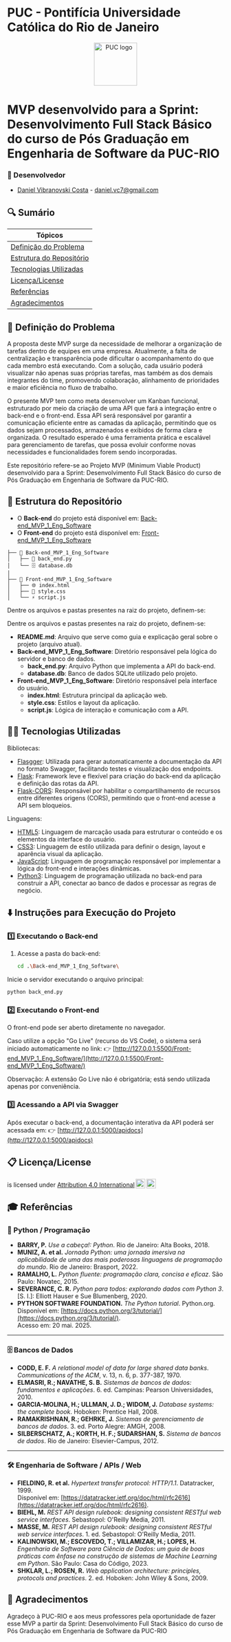 # PUC - Pontifícia Universidade Católica do Rio de Janeiro

<p align="center">
  <img src="https://images.squarespace-cdn.com/content/v1/59a8480fccc5c52fff14d38a/1529026153457-7W1EX1C6VUVUNIQN0CE1/image-asset.png" alt="PUC logo" border="0" width="100px">
</p>

# MVP desenvolvido para a Sprint: Desenvolvimento Full Stack Básico do curso de Pós Graduação em Engenharia de Software da PUC-RIO

### 🚀 Desenvolvedor
- <a href="https://www.linkedin.com/in/daniel-vcosta/">Daniel Vibranovski Costa</a> - daniel.vc7@gmail.com

## 🔍 Sumário

| Tópicos|
|---|
| [Definição do Problema](#-definição-do-problema)|
| [Estrutura do Repositório](#-estrutura-do-repositório)|
| [Tecnologias Utilizadas](#-tecnologias-utilizadas)|
| [Licença/License](#-licençalicense)|
| [Referências](#-referências)|
| [Agradecimentos](#-agradecimentos)|


## 📜 Definição do Problema

A proposta deste MVP surge da necessidade de melhorar a organização de tarefas dentro de equipes em uma empresa. Atualmente, a falta de centralização e transparência pode dificultar o acompanhamento do que cada membro está executando. Com a solução, cada usuário poderá visualizar não apenas suas próprias tarefas, mas também as dos demais integrantes do time, promovendo colaboração, alinhamento de prioridades e maior eficiência no fluxo de trabalho.

O presente MVP tem como meta desenvolver um Kanban funcional, estruturado por meio da criação de uma API que fará a integração entre o back-end e o front-end. Essa API será responsável por garantir a comunicação eficiente entre as camadas da aplicação, permitindo que os dados sejam processados, armazenados e exibidos de forma clara e organizada. O resultado esperado é uma ferramenta prática e escalável para gerenciamento de tarefas, que possa evoluir conforme novas necessidades e funcionalidades forem sendo incorporadas.

Este repositório refere-se ao Projeto MVP (Minimum Viable Product) desenvolvido para a Sprint: Desenvolvimento Full Stack Básico do curso de Pós Graduação em Engenharia de Software da PUC-RIO.


## 📁 Estrutura do Repositório

- O **Back-end** do projeto está disponível em: [Back-end_MVP_1_Eng_Software](https://github.com/Vibranovski/Back-end_MVP_1_Eng_Software)  
- O **Front-end** do projeto está disponível em: [Front-end_MVP_1_Eng_Software](https://github.com/Vibranovski/Front-end_MVP_1_Eng_Software)  

```
├── 📁 Back-end_MVP_1_Eng_Software
│   ├── 🐍 back_end.py
│   └── 🗄️ database.db
│
├── 📁 Front-end_MVP_1_Eng_Software
│   ├── 🌐 index.html
│   ├── 🎨 style.css
│   └── ⚡ script.js
```

Dentre os arquivos e pastas presentes na raiz do projeto, definem-se:

Dentre os arquivos e pastas presentes na raiz do projeto, definem-se:  

- **README.md**: Arquivo que serve como guia e explicação geral sobre o projeto (arquivo atual).
- **Back-end_MVP_1_Eng_Software**: Diretório responsável pela lógica do servidor e banco de dados.  
  - **back_end.py**: Arquivo Python que implementa a API do back-end.  
  - **database.db**: Banco de dados SQLite utilizado pelo projeto.  
- **Front-end_MVP_1_Eng_Software**: Diretório responsável pela interface do usuário.  
  - **index.html**: Estrutura principal da aplicação web.  
  - **style.css**: Estilos e layout da aplicação.  
  - **script.js**: Lógica de interação e comunicação com a API.  



## 👨‍💻 Tecnologias Utilizadas

Bibliotecas:  

- [Flasgger](https://pypi.org/project/flasgger/0.5.4/): Utilizada para gerar automaticamente a documentação da API no formato Swagger, facilitando testes e visualização dos endpoints.  
- [Flask](https://flask.palletsprojects.com/en/stable/): Framework leve e flexível para criação do back-end da aplicação e definição das rotas da API.  
- [Flask-CORS](https://pypi.org/project/flask-cors/): Responsável por habilitar o compartilhamento de recursos entre diferentes origens (CORS), permitindo que o front-end acesse a API sem bloqueios.  

Linguagens:

- [HTML5](https://pt.wikipedia.org/wiki/HTML5): Linguagem de marcação usada para estruturar o conteúdo e os elementos da interface do usuário.  
- [CSS3](https://www.w3schools.com/css/): Linguagem de estilo utilizada para definir o design, layout e aparência visual da aplicação.  
- [JavaScript](https://developer.mozilla.org/pt-BR/docs/Web/JavaScript): Linguagem de programação responsável por implementar a lógica do front-end e interações dinâmicas.  
- [Python3](https://www.python.org/): Linguagem de programação utilizada no back-end para construir a API, conectar ao banco de dados e processar as regras de negócio.  


## ⬇️ Instruções para Execução do Projeto

### 1️⃣ Executando o Back-end

1. Acesse a pasta do back-end:

   ```bash
   cd .\Back-end_MVP_1_Eng_Software\
   ```

Inicie o servidor executando o arquivo principal:

   ```bash
   python back_end.py
   ```

### 2️⃣ Executando o Front-end

O front-end pode ser aberto diretamente no navegador.

Caso utilize a opção "Go Live" (recurso do VS Code), o sistema será iniciado automaticamente no link:
👉 [http://127.0.0.1:5500/Front-end_MVP_1_Eng_Software/](http://127.0.0.1:5500/Front-end_MVP_1_Eng_Software/)

Observação: A extensão Go Live não é obrigatória; está sendo utilizada apenas por conveniência.

### 3️⃣ Acessando a API via Swagger

Após executar o back-end, a documentação interativa da API poderá ser acessada em:
👉 [http://127.0.0.1:5000/apidocs](http://127.0.0.1:5000/apidocs)


## 📋 Licença/License

</a> is 
licensed under <a href="http://creativecommons.org/licenses/by/4.0/?ref=chooser-v1" target="_blank" rel="license noopener noreferrer" style="display:inline-block;">Attribution 4.0 International<img style="height:22px!important;margin-left:3px;vertical-align:text-bottom;" src="https://mirrors.creativecommons.org/presskit/icons/cc.svg?ref=chooser-v1"><img style="height:22px!important;margin-left:3px;vertical-align:text-bottom;" src="https://mirrors.creativecommons.org/presskit/icons/by.svg?ref=chooser-v1"></a></p>


## 🎓 Referências

### 📘 Python / Programação
- **BARRY, P.** *Use a cabeça!: Python*. Rio de Janeiro: Alta Books, 2018.  
- **MUNIZ, A. et al.** *Jornada Python: uma jornada imersiva na aplicabilidade de uma das mais poderosas linguagens de programação do mundo*. Rio de Janeiro: Brasport, 2022.  
- **RAMALHO, L.** *Python fluente: programação clara, concisa e eficaz*. São Paulo: Novatec, 2015.  
- **SEVERANCE, C. R.** *Python para todos: explorando dados com Python 3*. [S. I.]: Elliott Hauser e Sue Blumenberg, 2020.  
- **PYTHON SOFTWARE FOUNDATION.** *The Python tutorial*. Python.org.  
  Disponível em: [https://docs.python.org/3/tutorial/](https://docs.python.org/3/tutorial/).  
  Acesso em: 20 mai. 2025.  

---

### 🗄️ Bancos de Dados
- **CODD, E. F.** *A relational model of data for large shared data banks*. *Communications of the ACM*, v. 13, n. 6, p. 377-387, 1970.  
- **ELMASRI, R.; NAVATHE, S. B.** *Sistemas de bancos de dados: fundamentos e aplicações*. 6. ed. Campinas: Pearson Universidades, 2010.  
- **GARCIA-MOLINA, H.; ULLMAN, J. D.; WIDOM, J.** *Database systems: the complete book*. Hoboken: Prentice Hall, 2008.  
- **RAMAKRISHNAN, R.; GEHRKE, J.** *Sistemas de gerenciamento de bancos de dados*. 3. ed. Porto Alegre: AMGH, 2008.  
- **SILBERSCHATZ, A.; KORTH, H. F.; SUDARSHAN, S.** *Sistema de bancos de dados*. Rio de Janeiro: Elsevier-Campus, 2012.  

---

### 🛠️ Engenharia de Software / APIs / Web
- **FIELDING, R. et al.** *Hypertext transfer protocol: HTTP/1.1*. Datatracker, 1999.  
  Disponível em: [https://datatracker.ietf.org/doc/html/rfc2616](https://datatracker.ietf.org/doc/html/rfc2616).  
- **BIEHL, M.** *REST API design rulebook: designing consistent RESTful web service interfaces*. Sebastopol: O'Reilly Media, 2011.  
- **MASSE, M.** *REST API design rulebook: designing consistent RESTful web service interfaces*. 1. ed. Sebastopol: O'Reilly Media, 2011.  
- **KALINOWSKI, M.; ESCOVEDO, T.; VILLAMIZAR, H.; LOPES, H.** *Engenharia de Software para Ciência de Dados: um guia de boas práticas com ênfase na construção de sistemas de Machine Learning em Python*. São Paulo: Casa do Código, 2023.  
- **SHKLAR, L.; ROSEN, R.** *Web application architecture: principles, protocols and practices*. 2. ed. Hoboken: John Wiley & Sons, 2009.  


## 🙏 Agradecimentos

Agradeço à PUC-RIO e aos meus professores pela oportunidade de fazer esse MVP a partir da Sprint: Desenvolvimento Full Stack Básico do curso de Pós Graduação em Engenharia de Software da PUC-RIO
